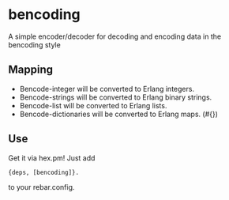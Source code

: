 # bencoding

A simple encoder/decoder for decoding and encoding data in the bencoding style

## Mapping

* Bencode-integer will be converted to Erlang integers.
* Bencode-strings will be converted to Erlang binary strings.
* Bencode-list will be converted to Erlang lists.
* Bencode-dictionaries will be converted to Erlang maps. (#{})

## Use

Get it via hex.pm!   Just add

	{deps, [bencoding]}.
	
to your rebar.config.
